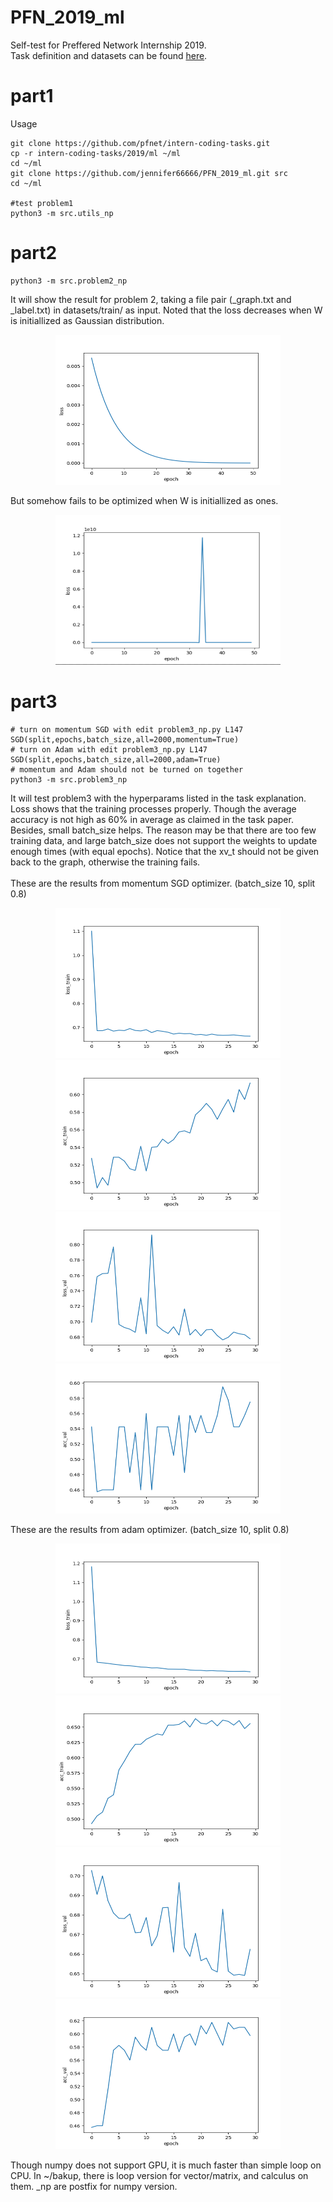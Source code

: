 # PFN_2019_ml
Self-test for Preffered Network Internship 2019. <br>
Task definition and datasets can be found [here](https://github.com/pfnet/intern-coding-tasks/tree/master/2019/machine_learning).
# part1
Usage
```
git clone https://github.com/pfnet/intern-coding-tasks.git
cp -r intern-coding-tasks/2019/ml ~/ml
cd ~/ml
git clone https://github.com/jennifer66666/PFN_2019_ml.git src
cd ~/ml

#test problem1
python3 -m src.utils_np
```
# part2
```
python3 -m src.problem2_np
```
It will show the result for problem 2, taking a file pair (_graph.txt and _label.txt) in datasets/train/ as input. Noted that the loss decreases when W is initiallized as Gaussian distribution. 
<p align="center">
  <img src="https://github.com/jennifer66666/PFN_2019_ml/blob/master/pics/loss_p2_decrease_under0001.png" width="360" height="240" title="Gaussian"/>
</p>
But somehow fails to be optimized when W is initiallized as ones.
<p align="center">
<img src="https://github.com/jennifer66666/PFN_2019_ml/blob/master/pics/loss_nodcrease_ones.png" width="360" height="240" title="Ones"/>
</p>

# part3

```
# turn on momentum SGD with edit problem3_np.py L147 SGD(split,epochs,batch_size,all=2000,momentum=True)
# turn on Adam with edit problem3_np.py L147 SGD(split,epochs,batch_size,all=2000,adam=True)
# momentum and Adam should not be turned on together
python3 -m src.problem3_np
```
It will test problem3 with the hyperparams listed in the task explanation. Loss shows that the training processes properly. Though the average accuracy is not high as 60% in average as claimed in the task paper. Besides, small batch_size helps. The reason may be that there are too few training data, and large batch_size does not support the weights to update enough times (with equal epochs). Notice that the xv_t should not be given back to the graph, otherwise the training fails. <br>
<br>
These are the results from momentum SGD optimizer. (batch_size 10, split 0.8)
<p align="center">
<img src="https://github.com/jennifer66666/PFN_2019_ml/blob/master/pics/loss_train_momentum.png" width="360" height="240" title="loss_train"/><img src="https://github.com/jennifer66666/PFN_2019_ml/blob/master/pics/acc_train_momentum.png" width="360" height="240" title="acc_train"/>
<img src="https://github.com/jennifer66666/PFN_2019_ml/blob/master/pics/loss_val_momentum.png" width="360" height="240" title="loss_val"/><img src="https://github.com/jennifer66666/PFN_2019_ml/blob/master/pics/acc_val_momentum.png" width="360" height="240" title="acc_val"/>
</p>
These are the results from adam optimizer. (batch_size 10, split 0.8)
<p align="center">
<img src="https://github.com/jennifer66666/PFN_2019_ml/blob/master/pics/loss_train_adam.png" width="360" height="240" title="loss_train"/><img src="https://github.com/jennifer66666/PFN_2019_ml/blob/master/pics/acc_train_adam.png" width="360" height="240" title="acc_train"/>
<img src="https://github.com/jennifer66666/PFN_2019_ml/blob/master/pics/loss_val_adam.png" width="360" height="240" title="loss_val"/><img src="https://github.com/jennifer66666/PFN_2019_ml/blob/master/pics/acc_val_adam.png" width="360" height="240" title="acc_val"/>
</p>
Though numpy does not support GPU, it is much faster than simple loop on CPU. In ~/bakup, there is loop version for vector/matrix, and calculus on them. _np are postfix for numpy version.
